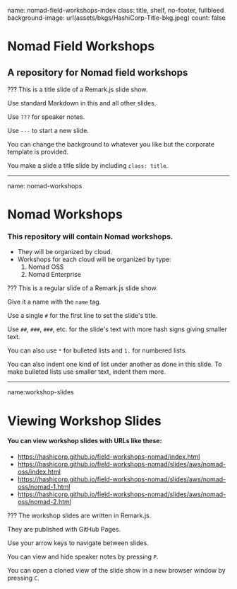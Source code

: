 name: nomad-field-workshops-index
class: title, shelf, no-footer, fullbleed
background-image: url(assets/bkgs/HashiCorp-Title-bkg.jpeg)
count: false


# Nomad Field Workshops
## A repository for Nomad field workshops

???
This is a title slide of a Remark.js slide show.

Use standard Markdown in this and all other slides.

Use `???` for speaker notes.

Use `---` to start a new slide.

You can change the background to whatever you like but the corporate template is provided.

You make a slide a title slide by including `class: title`.

---
name: nomad-workshops
# Nomad Workshops
### This repository will contain Nomad workshops.
* They will be organized by cloud.
* Workshops for each cloud will be organized by type:
  1. Nomad OSS
  1. Nomad Enterprise

???
This is a regular slide of a Remark.js slide show.

Give it a name with the `name` tag.

Use a single `#` for the first line to set the slide's title.

Use `##`, `###`, `###`, etc. for the slide's text with more hash signs giving smaller text.

You can also use `*` for bulleted lists and `1.` for numbered lists.

You can also indent one kind of list under another as done in this slide.  To make bulleted lists use smaller text, indent them more.

---
name:workshop-slides
# Viewing Workshop Slides
#### You can view workshop slides with URLs like these:
* https://hashicorp.github.io/field-workshops-nomad/index.html
* https://hashicorp.github.io/field-workshops-nomad/slides/aws/nomad-oss/index.html
* https://hashicorp.github.io/field-workshops-nomad/slides/aws/nomad-oss/nomad-1.html
* https://hashicorp.github.io/field-workshops-nomad/slides/aws/nomad-oss/nomad-2.html

???
The workshop slides are written in Remark.js.

They are published with GitHub Pages.

Use your arrow keys to navigate between slides.

You can view and hide speaker notes by pressing `P`.

You can open a cloned view of the slide show in a new browser window by pressing `C`.
